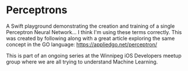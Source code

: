 # Perceptrons

A Swift playground demonstrating the creation and training of a single Perceptron Neural Network... I think I'm using these terms correctly. This was created by following along with a great article exploring the same concept in the GO language: https://appliedgo.net/perceptron/

This is part of an ongoing series at the Winnipeg iOS Developers meetup group where we are all trying to understand Machine Learning.
